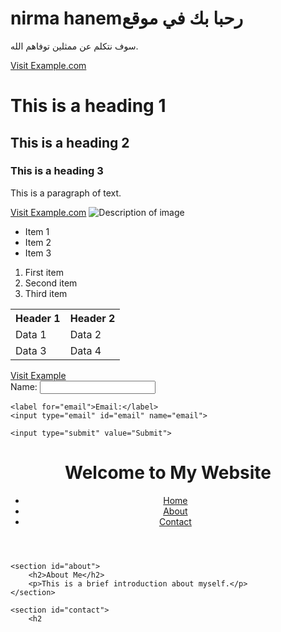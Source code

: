 <!DOCTYPE html>
<html lang="en">
<head>
    <meta charset="UTF-8">
    <meta nermahanim="viewport" content="width=device-width, initial-scale=1.0">
    <title>ممثلين قد توفاهم الله</title>
</head>
<body>
    <h1>nirma hanemرحبا بك في موقع</h1>
    <p>سوف نتكلم عن ممثلين توفاهم الله.</p>
    <a href="https://wwwNirmahanem.">Visit Example.com</a>
</body>
</html>
<h1>This is a heading 1</h1>
<h2>This is a heading 2</h2>
<h3>This is a heading 3</h3>
<p>This is a paragraph of text.</p>
<a href="https://www.example.com">Visit Example.com</a>
<img src="image.jpg" alt="Description of image">
<ul>
    <li>Item 1</li>
    <li>Item 2</li>
    <li>Item 3</li>
</ul>
<ol>
    <li>First item</li>
    <li>Second item</li>
    <li>Third item</li>
</ol>
<table>
    <tr>
        <th>Header 1</th>
        <th>Header 2</th>
    </tr>
    <tr>
        <td>Data 1</td>
        <td>Data 2</td>
    </tr>
    <tr>
        <td>Data 3</td>
        <td>Data 4</td>
    </tr>
</table>
<a href="https://www.example.com" target="_blank" title="Go to Example">Visit Example</a>
<form action="/submit" method="post">
    <label for="name">Name:</label>
    <input type="text" id="name" name="name">
    
    <label for="email">Email:</label>
    <input type="email" id="email" name="email">
    
    <input type="submit" value="Submit">
</form>
<!DOCTYPE html>
<html lang="en">
<head>
    <meta charset="UTF-8">
    <meta name="viewport" content="width=device-width, initial-scale=1.0">
    <title>My Simple Web Page</title>
</head>
<body>
    <header>
        <h1>Welcome to My Website</h1>
        <nav>
            <ul>
                <li><a href="#home">Home</a></li>
                <li><a href="#about">About</a></li>
                <li><a href="#contact">Contact</a></li>
            </ul>
        </nav>
    </header>
    
    <section id="about">
        <h2>About Me</h2>
        <p>This is a brief introduction about myself.</p>
    </section>
    
    <section id="contact">
        <h2
